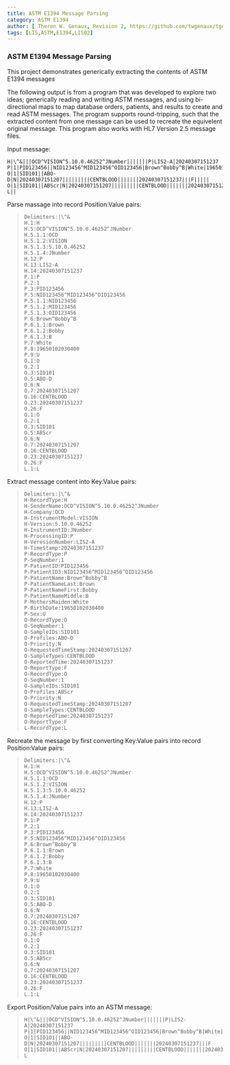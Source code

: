 ```yaml
---
title: ASTM E1394 Message Parsing
category: ASTM E1394
author: [ Theron W. Genaux, Revision 2, https://github.com/twgenaux/tgenaux-ASTM-LIS]
tags: [LIS,ASTM,E1394,LIS02]
---
```


### ASTM E1394 Message Parsing

This project demonstrates generically extracting the contents of ASTM  E1394 messages

The following output is from a program that was developed to explore two ideas; generically reading and writing ASTM messages, and using bi-directional maps to map database orders, patients, and results to create and read ASTM messages. The program supports round-tripping, such that the extracted content from one message can be used to recreate the equivelent original message. This program also works with HL7 Version 2.5 message files.


Input message:

```
H|\^&|||OCD^VISION^5.10.0.46252^JNumber|||||||P|LIS2-A|20240307151237
P|1|PID123456||NID123456^MID123456^OID123456|Brown^Bobby^B|White|19650102030400|U|||||||||||||||||||||||
O|1|SID101||ABO-D|N|20240307151207|||||||||CENTBLOOD|||||||20240307151237|||F|||||
O|1|SID101||ABScr|N|20240307151207|||||||||CENTBLOOD|||||||20240307151237|||F|||||
L||
```

Parse massage into record Position:Value pairs:

> ```
> Delimiters:|\^&
> H.1:H
> H.5:OCD^VISION^5.10.0.46252^JNumber
> H.5.1.1:OCD
> H.5.1.2:VISION
> H.5.1.3:5.10.0.46252
> H.5.1.4:JNumber
> H.12:P
> H.13:LIS2-A
> H.14:20240307151237
> P.1:P
> P.2:1
> P.3:PID123456
> P.5:NID123456^MID123456^OID123456
> P.5.1.1:NID123456
> P.5.1.2:MID123456
> P.5.1.3:OID123456
> P.6:Brown^Bobby^B
> P.6.1.1:Brown
> P.6.1.2:Bobby
> P.6.1.3:B
> P.7:White
> P.8:19650102030400
> P.9:U
> O.1:O
> O.2:1
> O.3:SID101
> O.5:ABO-D
> O.6:N
> O.7:20240307151207
> O.16:CENTBLOOD
> O.23:20240307151237
> O.26:F
> O.1:O
> O.2:1
> O.3:SID101
> O.5:ABScr
> O.6:N
> O.7:20240307151207
> O.16:CENTBLOOD
> O.23:20240307151237
> O.26:F
> L.1:L
> ```
>
> 

Extract message content into Key:Value pairs:

> ```
> Delimiters:|\^&
> H-RecordType:H
> H-SenderName:OCD^VISION^5.10.0.46252^JNumber
> H-Company:OCD
> H-InstrumentModel:VISION
> H-Version:5.10.0.46252
> H-InstrumentID:JNumber
> H-ProcessingID:P
> H-VeresionNumber:LIS2-A
> H-TimeStamp:20240307151237
> P-RecordType:P
> P-SeqNumber:1
> P-PatientID:PID123456
> P-PatientID3:NID123456^MID123456^OID123456
> P-PatientName:Brown^Bobby^B
> P-PatientNameLast:Brown
> P-PatientNameFirst:Bobby
> P-PatientNameMiddle:B
> P-MothersMaiden:White
> P-BirthDate:19650102030400
> P-Sex:U
> O-RecordType:O
> O-SeqNumber:1
> O-SampleIDs:SID101
> O-Profiles:ABO-D
> O-Priority:N
> O-RequestedTimeStamp:20240307151207
> O-SampleTypes:CENTBLOOD
> O-ReportedTime:20240307151237
> O-ReportType:F
> O-RecordType:O
> O-SeqNumber:1
> O-SampleIDs:SID101
> O-Profiles:ABScr
> O-Priority:N
> O-RequestedTimeStamp:20240307151207
> O-SampleTypes:CENTBLOOD
> O-ReportedTime:20240307151237
> O-ReportType:F
> L-RecordType:L
> ```
>
> 

Recreate the message by first converting Key:Value pairs into record Position:Value pairs:

> ```
> Delimiters:|\^&
> H.1:H
> H.5:OCD^VISION^5.10.0.46252^JNumber
> H.5.1.1:OCD
> H.5.1.2:VISION
> H.5.1.3:5.10.0.46252
> H.5.1.4:JNumber
> H.12:P
> H.13:LIS2-A
> H.14:20240307151237
> P.1:P
> P.2:1
> P.3:PID123456
> P.5:NID123456^MID123456^OID123456
> P.6:Brown^Bobby^B
> P.6.1.1:Brown
> P.6.1.2:Bobby
> P.6.1.3:B
> P.7:White
> P.8:19650102030400
> P.9:U
> O.1:O
> O.2:1
> O.3:SID101
> O.5:ABO-D
> O.6:N
> O.7:20240307151207
> O.16:CENTBLOOD
> O.23:20240307151237
> O.26:F
> O.1:O
> O.2:1
> O.3:SID101
> O.5:ABScr
> O.6:N
> O.7:20240307151207
> O.16:CENTBLOOD
> O.23:20240307151237
> O.26:F
> L.1:L
> ```
>
> 

Export Position/Value pairs into an ASTM message:

> ```
> H|\^&|||OCD^VISION^5.10.0.46252^JNumber|||||||P|LIS2-A|20240307151237
> P|1|PID123456||NID123456^MID123456^OID123456|Brown^Bobby^B|White|19650102030400|U
> O|1|SID101||ABO-D|N|20240307151207|||||||||CENTBLOOD|||||||20240307151237|||F
> O|1|SID101||ABScr|N|20240307151207|||||||||CENTBLOOD|||||||20240307151237|||F
> L
> ```
>
> 



